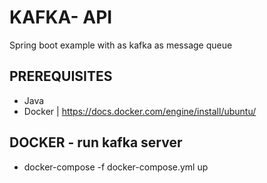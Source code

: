 # KAFKA- API
Spring boot example with as kafka as message queue

## PREREQUISITES
- Java
- Docker | https://docs.docker.com/engine/install/ubuntu/ 

## DOCKER - run kafka server
- docker-compose -f docker-compose.yml up

